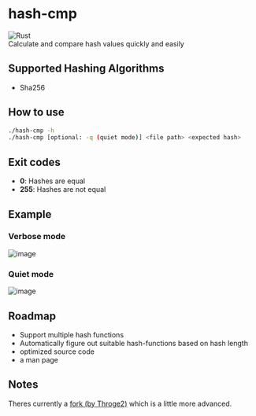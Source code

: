 # hash-cmp
![Rust](https://img.shields.io/badge/rust-%23000000.svg?style=for-the-badge&logo=rust&logoColor=white)\
Calculate and compare hash values quickly and easily

## Supported Hashing Algorithms
- Sha256

## How to use
```bash
./hash-cmp -h
./hash-cmp [optional: -q (quiet mode)] <file path> <expected hash>
```

## Exit codes
- **0**: Hashes are equal
- **255**: Hashes are not equal

## Example
### Verbose mode
![image](https://user-images.githubusercontent.com/77125551/181935367-3dd1910d-70be-4a01-80c7-9bd893a4682e.png)

### Quiet mode
![image](https://user-images.githubusercontent.com/77125551/181935391-d6f9275c-9bd8-4af5-b302-f50bb641d7a3.png)


## Roadmap
- Support multiple hash functions
- Automatically figure out suitable hash-functions based on hash length
- optimized source code
- a man page

## Notes
Theres currently a [fork (by Throge2)](https://github.com/Thorge2/hash-cmp) which is a little more advanced.

